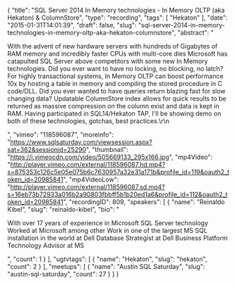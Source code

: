 {
  "title": "SQL Server 2014 In Memory technologies - In Memory OLTP (aka Hekaton) & ColumnStore",
  "type": "recording",
  "tags": [
    "Hekaton"
  ],
  "date": "2015-01-31T14:01:39",
  "draft": false,
  "slug": "sql-server-2014-in-memory-technologies-in-memory-oltp-aka-hekaton-columnstore",
  "abstract": "<p>With the advent of new hardware servers with hundreds of Gigabytes of RAM memory and incredibly faster CPUs with multi-core dies Microsoft has catapulted SQL Server above competitors with some new In Memory technologies. Did you ever want to have no locking, no blocking, no latch? For highly transactional systems, In Memory OLTP can boost performance 10x by hosting a table in memory and compiling the stored procedure in C code/DLL. Did you ever wanted to have queries return blazing fast for slow changing data? Updatable ColumnStore index allows for quick results to be returned as massive compression on the column exist and data is kept in RAM. Having participated in SQL14/Hekaton TAP, I'll be showing demo on both of these technologies, gotchas, best practices.\r\n</p>",
  "vimeo": "118596087",
  "moreinfo": "https://www.sqlsaturday.com/viewsession.aspx?sat=362&sessionid=25290",
  "thumbnail": "https://i.vimeocdn.com/video/505669133_295x166.jpg",
  "mp4Video": "http://player.vimeo.com/external/118596087.hd.mp4?s=875353c126c5e05e075b6c7630957a32e31a171b&profile_id=119&oauth2_token_id=20985841",
  "mp4VideoLow": "http://player.vimeo.com/external/118596087.sd.mp4?s=16eb73b72933a016b2a90803fbbff5b1b20ed1a6&profile_id=112&oauth2_token_id=20985841",
  "recordingID": 809,
  "speakers": [
    {
      "name": "Reinaldo Kibel",
      "slug": "reinaldo-kibel",
      "bio": "<p>With over 17 years of experience in Microsoft SQL Server technology Worked at Microsoft among other Work in one of the largest MS SQL installation in the world at Dell Database Strategist at Dell Business Platform Technology Advisor at MS</p>",
      "count": 1
    }
  ],
  "ugtvtags": [
    {
      "name": "Hekaton",
      "slug": "hekaton",
      "count": 2
    }
  ],
  "meetups": [
    {
      "name": "Austin SQL Saturday",
      "slug": "austin-sql-saturday",
      "count": 27
    }
  ]
}